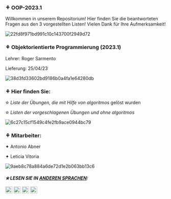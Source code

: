 ### ⚘ OOP-2023.1
 Willkommen in unserem Repositorium! Hier finden Sie die beantworteten Fragen aus den 3 vorgestellten Listen! Vielen Dank für Ihre Aufmerksamkeit!
 
![22fd8f971bd991c10c143700f2949d72](https://user-images.githubusercontent.com/125154278/233783063-228d5307-d3ef-4625-958a-253f5eb26b6c.gif)
 
### ⚘ Objektorientierte Programmierung (2023.1)
Lehrer: Roger Sarmento

Lieferung: 25/04/23

![38d3fd33602bd9186b0a4fa1e64280db](https://user-images.githubusercontent.com/125154278/233784867-0340add5-2f5e-4b5d-aadd-368fc372ac9e.gif)

### ⚘ Hier finden Sie:
  ✮ _Liste der Übungen, die mit Hilfe von algoritmos_ gelöst wurden
 
 ✮ _Listen der vorgeschlagenen Übungen und ohne algoritmos_
 
![6c27c15cf1549c4fe2fb9ace0944bc79](https://user-images.githubusercontent.com/125154278/233782280-1bfe4835-1a80-4664-b5dc-ec54a978e157.gif)
  
### ⚘  Mitarbeiter:
 ✦ Antonio Abner 
 
✦ Leticia Vitoria

![9aeb8c78a884a6de72d1e2b063bb13c6](https://user-images.githubusercontent.com/125154278/233782299-98976f4e-a0b2-4a3f-a5eb-d61df7eb0a3b.gif)

 #### _✮ LESEN SIE IN [ANDEREN SPRACHEN](translations/Translations.md):_
<kbd>[<img title="Inglês" alt="Inglês" src="https://cdn.staticaly.com/gh/hjnilsson/country-flags/master/svg/us.svg" width="22">](README.en.md)</kbd>
<kbd>[<img title="Española" alt="Española" src="https://cdn.staticaly.com/gh/hjnilsson/country-flags/master/svg/es.svg" width="22">](README.es.md)</kbd>
<kbd>[<img title="Française" alt="Française" src="https://cdn.staticaly.com/gh/hjnilsson/country-flags/master/svg/fr.svg" width="22">](README.fr.md)</kbd>
<kbd>[<img title="Português" alt="Português" src="https://cdn.staticaly.com/gh/hjnilsson/country-flags/master/svg/br.svg" width="22">](README.br.md)</kbd>
